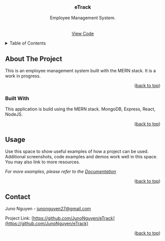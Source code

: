 <a name="readme-top"></a>


<br />
<div align="center">

  <h3 align="center">eTrack</h3>

  <p align="center">
  Employee Management System.
    <br />
    <br />
    <br />
    <a href="https://github.com/JunoNguyen/eTrack">View Code</a>
  </p>
</div>



<!-- TABLE OF CONTENTS -->
<details>
  <summary>Table of Contents</summary>
  <ol>
    <li>
      <a href="#about-the-project">About The Project</a>
      <ul>
        <li><a href="#built-with">Built With</a></li>
      </ul>
    </li>
    <li><a href="#usage">Usage</a></li>
    <li><a href="#contact">Contact</a></li>
  </ol>
</details>



<!-- ABOUT THE PROJECT -->
## About The Project

<!-- [![Product Name Screen Shot][product-screenshot]](https://example.com) -->

This is an employee management system built with the MERN stack. It is a work in progress.

<p align="right">(<a href="#readme-top">back to top</a>)</p>



### Built With

This application is build using the MERN stack. MongoDB, Express, React, NodeJS.

<p align="right">(<a href="#readme-top">back to top</a>)</p>

## Usage

Use this space to show useful examples of how a project can be used. Additional screenshots, code examples and demos work well in this space. You may also link to more resources.

_For more examples, please refer to the [Documentation](https://example.com)_

<p align="right">(<a href="#readme-top">back to top</a>)</p>

<!-- CONTACT -->
## Contact

Juno Nguyen - junonguyen27@gmail.com

Project Link: [https://github.com/JunoNguyen/eTrack](https://github.com/JunoNguyen/eTrack)

<p align="right">(<a href="#readme-top">back to top</a>)</p>